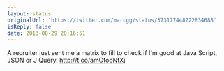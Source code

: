 ```yaml
---
layout: status
originalUrl: 'https://twitter.com/marcgg/status/373177448222834688'
isReply: false
date: 2013-08-29 20:16:51
---
```


A recruiter just sent me a matrix to fill to check if I'm good at Java Script, JSON or J Query. http://t.co/amOtooNtXj
